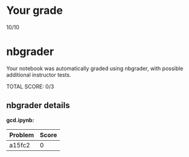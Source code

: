 # Your grade

10/10

# nbgrader

Your notebook was automatically graded using nbgrader, with
possible additional instructor tests.

TOTAL SCORE: 0/3

## nbgrader details


**gcd.ipynb:**

| Problem   | Score     |
|:----------|:----------|
| a15fc2    | 0         |

